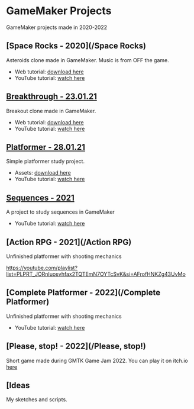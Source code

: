 # GameMaker Projects

GameMaker projects made in 2020-2022

## [Space Rocks - 2020](/Space Rocks)

Asteroids clone made in GameMaker. Music is from OFF the game.

- Web tutorial: [download here](https://marketplace.yoyogames.com/assets/7423/space-rocks-gml) 
- YouTube tutorial: [watch here](https://youtube.com/playlist?list=PLhIbBGhnxj5JcbfoxS_CWTnImRL_wB_Wg) 

## [Breakthrough - 23.01.21](/Breakthrough)

Breakout clone made in GameMaker.

- Web tutorial: [download here](https://marketplace.yoyogames.com/assets/8003/breakthrough-gml) 
- YouTube tutorial: [watch here](https://youtube.com/playlist?list=PLhIbBGhnxj5J2Oos_O07L28oH9EqqHsxH) 

## [Platformer - 28.01.21](/Platformer)

Simple platformer study project.

- Assets: [download here](https://tech-blog-assets.yoyogames.com/Platformer/PlatformerTutorialAssets.zip) 
- YouTube tutorial: [watch here](https://youtube.com/playlist?list=PLhIbBGhnxj5J1viGhzQHBe8JrJm6aHWrM) 

## [Sequences - 2021](/Sequences)

A project to study sequences in GameMaker

- YouTube tutorial: [watch here](https://youtube.com/playlist?list=PLhIbBGhnxj5JK937uUvJUn0NSU9cQ-QKh) 

## [Action RPG - 2021](/Action RPG)

Unfinished platformer with shooting mechanics

https://youtube.com/playlist?list=PLPRT_JORnIuosvhfax2TQTEmN7OYTcSvK&si=AFrofHNKZg43UvMo

## [Complete Platformer - 2022](/Complete Platformer)

Unfinished platformer with shooting mechanics

- YouTube tutorial: [watch here](https://youtube.com/playlist?list=PLPRT_JORnIupqWsjRpJZjG07N01Wsw_GJ&si=YHII7jYokASXTwTx)

## [Please, stop! - 2022](/Please, stop!)

Short game made during GMTK Game Jam 2022. You can play it on itch.io [here](https://ivamarin.itch.io/please-stop)


## [Ideas

My sketches and scripts.
